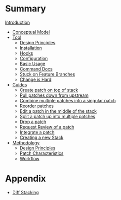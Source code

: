 # Summary

[Introduction](./introduction.md)

- [Conceptual Model](./conceptual-model.md)
- [Tool](./tool.md)
	- [Design Principles](./tool/design-principles.md)
	- [Installation](./tool/installation.md)
	- [Hooks](./tool/hooks.md)
	- [Configuration](./tool/configuration.md)
	- [Basic Usage](./tool/basic-usage.md)
	- [Command Docs](./tool/command-docs.md)
	- [Stuck on Feature Branches](./tool/stuck-on-feature-branches.md)
	- [Change is Hard](./tool/change-is-hard.md)
- [Guides](./guides.md)
	- [Create patch on top of stack]()
	- [Pull patches down from upstream]()
	- [Combine multiple patches into a singular patch]()
	- [Reorder patches]()
	- [Edit a patch in the middle of the stack]()
	- [Split a patch up into multiple patches]()
	- [Drop a patch]()
	- [Request Review of a patch]()
	- [Integrate a patch]()
	- [Creating a new Stack]()
- [Methodology]()
	- [Design Principles]()
	- [Patch Characteristics]()
	- [Workflow]()


# Appendix

- [Diff Stacking]()
